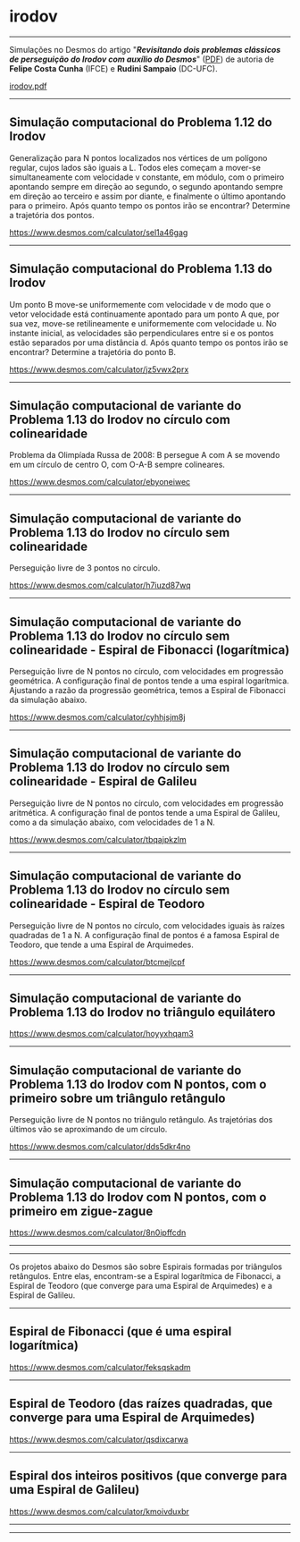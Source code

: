 # irodov

<hr>
Simulações no Desmos do artigo "<i><b>Revisitando dois problemas clássicos de perseguição do Irodov com auxílio do Desmos</b></i>" (<a href="irodov.pdf">PDF</a>)
de autoria de <b>Felipe Costa Cunha</b> (IFCE) e <b>Rudini Sampaio</b> (DC-UFC).<br>

[irodov.pdf](https://github.com/rudinims/irodov/blob/main/irodov.pdf)


<hr>
<H2>Simulação computacional do Problema 1.12 do Irodov</H2>
Generalização para N pontos localizados nos vértices de um polígono regular, cujos lados são iguais a L.
Todos eles começam a mover-se simultaneamente com velocidade v constante, em módulo, com o primeiro apontando sempre em direção ao segundo,
o segundo apontando sempre em direção ao terceiro e assim por diante, e finalmente o último apontando para o primeiro.
Após quanto tempo os pontos irão se encontrar? Determine a trajetória dos pontos.<br>

https://www.desmos.com/calculator/sel1a46gag

<hr>
<H2>Simulação computacional do Problema 1.13 do Irodov</H2>
Um ponto B move-se uniformemente com velocidade v de modo que o vetor velocidade está continuamente apontado para um ponto A que,
por sua vez, move-se retilineamente e uniformemente com velocidade u. No instante inicial, as velocidades são perpendiculares entre si
e os pontos estão separados por uma distância d. Após quanto tempo os pontos irão se encontrar? Determine a trajetória do ponto B.<br>

https://www.desmos.com/calculator/jz5vwx2prx


<hr>
<H2>Simulação computacional de variante do Problema 1.13 do Irodov no círculo com colinearidade</H2>
Problema da Olimpíada Russa de 2008: B persegue A com A se movendo em um círculo de centro O, com O-A-B sempre colineares.<br>

https://www.desmos.com/calculator/ebyoneiwec


<hr>
<H2>Simulação computacional de variante do Problema 1.13 do Irodov no círculo sem colinearidade</H2>
Perseguição livre de 3 pontos no círculo.<br>

https://www.desmos.com/calculator/h7iuzd87wq


<hr>
<H2>Simulação computacional de variante do Problema 1.13 do Irodov no círculo sem colinearidade - Espiral de Fibonacci (logarítmica)</H2>
Perseguição livre de N pontos no círculo, com velocidades em progressão geométrica. A configuração final de pontos tende a uma espiral logarítmica.
Ajustando a razão da progressão geométrica, temos a Espiral de Fibonacci da simulação abaixo.<br>

https://www.desmos.com/calculator/cyhhjsjm8j

<hr>
<H2>Simulação computacional de variante do Problema 1.13 do Irodov no círculo sem colinearidade - Espiral de Galileu</H2>
Perseguição livre de N pontos no círculo, com velocidades em progressão aritmética.
A configuração final de pontos tende a uma Espiral de Galileu, como a da simulação abaixo, com velocidades de 1 a N.<br>

https://www.desmos.com/calculator/tbqajpkzlm

<hr>
<H2>Simulação computacional de variante do Problema 1.13 do Irodov no círculo sem colinearidade - Espiral de Teodoro</H2>
Perseguição livre de N pontos no círculo, com velocidades iguais às raízes quadradas de 1 a N.
A configuração final de pontos é a famosa Espiral de Teodoro, que tende a uma Espiral de Arquimedes.<br>

https://www.desmos.com/calculator/btcmejlcpf


<hr>
<H2>Simulação computacional de variante do Problema 1.13 do Irodov no triângulo equilátero</H2>

https://www.desmos.com/calculator/hoyyxhqam3


<hr>
<H2>Simulação computacional de variante do Problema 1.13 do Irodov com N pontos, com o primeiro sobre um triângulo retângulo</H2>
Perseguição livre de N pontos no triângulo retângulo. As trajetórias dos últimos vão se aproximando de um círculo.<br>

https://www.desmos.com/calculator/dds5dkr4no


<hr>
<H2>Simulação computacional de variante do Problema 1.13 do Irodov com N pontos, com o primeiro em zigue-zague</H2>

https://www.desmos.com/calculator/8n0ipffcdn


<hr>
<hr>

Os projetos abaixo do Desmos são sobre Espirais formadas por triângulos retângulos.
Entre elas, encontram-se a Espiral logarítmica de Fibonacci, a Espiral de Teodoro (que converge para uma Espiral de Arquimedes) e a Espiral de Galileu.

<hr>
<H2>Espiral de Fibonacci (que é uma espiral logarítmica)</H2>

https://www.desmos.com/calculator/feksqskadm


<hr>
<H2>Espiral de Teodoro (das raízes quadradas, que converge para uma Espiral de Arquimedes)</H2>

https://www.desmos.com/calculator/qsdixcarwa


<hr>
<H2>Espiral dos inteiros positivos (que converge para uma Espiral de Galileu)</H2>

https://www.desmos.com/calculator/kmoivduxbr


<hr>
<hr>
</BODY></HTML>

